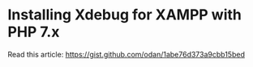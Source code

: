 # Installing Xdebug for XAMPP with PHP 7.x

Read this article: https://gist.github.com/odan/1abe76d373a9cbb15bed
